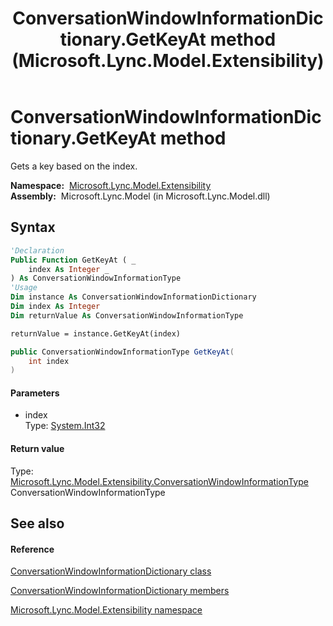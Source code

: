 ﻿---
title: ConversationWindowInformationDictionary.GetKeyAt method  (Microsoft.Lync.Model.Extensibility)
TOCTitle: 'GetKeyAt method '
ms:assetid: M:Microsoft.Lync.Model.Extensibility.ConversationWindowInformationDictionary.GetKeyAt(System.Int32)_DI_3_UC_OCS14MrefLyncWPF
ms:mtpsurl: https://msdn.microsoft.com/en-us/library/microsoft.lync.model.extensibility.conversationwindowinformationdictionary.getkeyat(v=office.15)
ms:contentKeyID: 48600900
ms.date: 07/28/2014
mtps_version: v=office.15
f1_keywords:
- Microsoft.Lync.Model.Extensibility.ConversationWindowInformationDictionary.GetKeyAt
dev_langs:
- CSharp
- JScript
- VB
- other
---

# ConversationWindowInformationDictionary.GetKeyAt method

Gets a key based on the index.

**Namespace:**  [Microsoft.Lync.Model.Extensibility](microsoft-lync-model-extensibility-namespace_2.md)  
**Assembly:**  Microsoft.Lync.Model (in Microsoft.Lync.Model.dll)

## Syntax

``` vb
'Declaration
Public Function GetKeyAt ( _
    index As Integer _
) As ConversationWindowInformationType
'Usage
Dim instance As ConversationWindowInformationDictionary
Dim index As Integer
Dim returnValue As ConversationWindowInformationType

returnValue = instance.GetKeyAt(index)
```

``` csharp
public ConversationWindowInformationType GetKeyAt(
    int index
)
```

#### Parameters

  - index  
    Type: [System.Int32](http://msdn2.microsoft.com/en-us/library/td2s409d)  

#### Return value

Type: [Microsoft.Lync.Model.Extensibility.ConversationWindowInformationType](conversationwindowinformationtype-enumeration-microsoft-lync-model-extensibility_2.md)  
ConversationWindowInformationType  

## See also

#### Reference

[ConversationWindowInformationDictionary class](conversationwindowinformationdictionary-class-microsoft-lync-model-extensibility_2.md)

[ConversationWindowInformationDictionary members](conversationwindowinformationdictionary-members-microsoft-lync-model-extensibility_2.md)

[Microsoft.Lync.Model.Extensibility namespace](microsoft-lync-model-extensibility-namespace_2.md)

